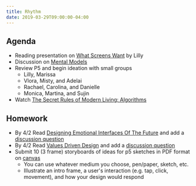 ```yaml
---
title: Rhythm
date: 2019-03-29T09:00:00-04:00
---
```


## Agenda

- Reading presentation on [What Screens Want](https://prmlg.ht/2V0Ytv6) by Lilly
- Discussion on [Mental Models](https://prmlg.ht/2ur5Pwd)
- Review P5 and begin ideation with small groups
  - Lilly, Marissa
  - Vlora, Misty, and Adelai
  - Rachael, Carolina, and Danielle
  - Monica, Martina, and Sujin
- Watch [The Secret Rules of Modern Living: Algorithms](https://www.netflix.com/title/80095881)

## Homework

- By 4/2 Read [Designing Emotional Interfaces Of The Future](https://prmlg.ht/2V4Uwpc) and add a [discussion question](https://prmlg.ht/2FIfchk)
- By 4/2 Read [Values Driven Design](https://prmlg.ht/2HKHuds) and add a [discussion question](https://prmlg.ht/2FGtv4G)
- Submit 10 (3 frame) storyboards of ideas for p5 sketches in PDF format on [canvas](https://prmlg.ht/2uye9dq)
  - You can use whatever medium you choose, pen/paper, sketch, etc.
  - Illustrate an intro frame, a user's interaction (e.g. tap, click, movement), and how your design would respond
